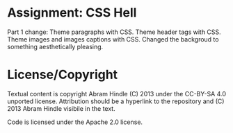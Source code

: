 Assignment: CSS Hell
====================
Part 1 change: 
Theme paragraphs with CSS.
Theme header tags with CSS.
Theme images and images captions with CSS.
Changed the backgroud to something aesthetically pleasing.

License/Copyright
=================

Textual content is copyright Abram Hindle (C) 2013 under the CC-BY-SA
4.0 unported license. Attribution should be a hyperlink to the
repository and (C) 2013 Abram Hindle visibile in the text.

Code is licensed under the Apache 2.0 license.


